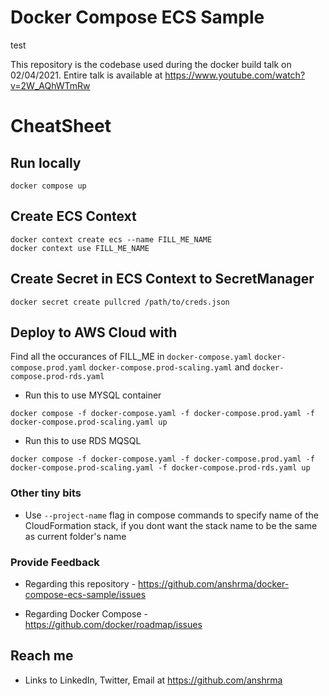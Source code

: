 # Docker Compose ECS Sample

test

This repository is the codebase used during the docker build talk on 02/04/2021. Entire talk is available at https://www.youtube.com/watch?v=2W_AQhWTmRw


# CheatSheet


## Run locally

```
docker compose up

```

## Create ECS Context

```
docker context create ecs --name FILL_ME_NAME
docker context use FILL_ME_NAME
```

## Create Secret in ECS Context to SecretManager

```
docker secret create pullcred /path/to/creds.json
```

## Deploy to AWS Cloud with

Find all the occurances of FILL_ME in `docker-compose.yaml` `docker-compose.prod.yaml` `docker-compose.prod-scaling.yaml` and `docker-compose.prod-rds.yaml`


* Run this to use MYSQL container

```
docker compose -f docker-compose.yaml -f docker-compose.prod.yaml -f docker-compose.prod-scaling.yaml up
```

* Run this to use RDS MQSQL

```
docker compose -f docker-compose.yaml -f docker-compose.prod.yaml -f docker-compose.prod-scaling.yaml -f docker-compose.prod-rds.yaml up
```

### Other tiny bits

* Use `--project-name` flag in compose commands to specify name of the CloudFormation stack, if you dont want the stack name to be the same as current folder's name


### Provide Feedback

* Regarding this repository - https://github.com/anshrma/docker-compose-ecs-sample/issues

* Regarding Docker Compose - https://github.com/docker/roadmap/issues

## Reach me

* Links to LinkedIn, Twitter, Email at https://github.com/anshrma